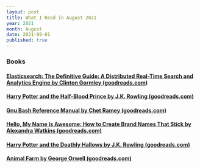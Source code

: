 ```yaml
---
layout: post
title: What I Read in August 2021
year: 2021
month: August
date: 2021-09-01
published: true
---
```


### Books

#### [Elasticsearch: The Definitive Guide: A Distributed Real-Time Search and Analytics Engine by Clinton Gormley (goodreads.com)](https://www.goodreads.com/book/show/21557290)

#### [Harry Potter and the Half-Blood Prince by J.K. Rowling (goodreads.com)](https://www.goodreads.com/book/show/1)

#### [Gnu Bash Reference Manual by Chet Ramey (goodreads.com)](https://www.goodreads.com/book/show/2031175)

#### [Hello, My Name Is Awesome: How to Create Brand Names That Stick by Alexandra Watkins (goodreads.com)](https://www.goodreads.com/book/show/20578350)

#### [Harry Potter and the Deathly Hallows by J.K. Rowling (goodreads.com)](https://www.goodreads.com/book/show/136251)

#### [Animal Farm by George Orwell (goodreads.com)](https://www.goodreads.com/book/show/170448)
